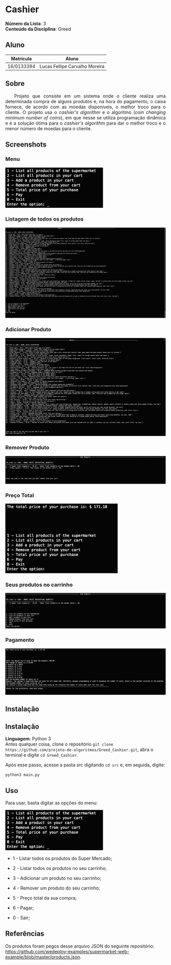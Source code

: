 # Cashier

**Número da Lista**: 3<br>
**Conteúdo da Disciplina**: Greed<br>

## Aluno
|Matrícula | Aluno |
| -- | -- |
| 16/0133394 | Lucas Fellipe Carvalho Moreira |

## Sobre 
<p align="justify"> &emsp;&emsp;Projeto que consiste em um sistema onde o cliente realiza uma determinada compra de alguns produtos e, na hora do pagamento, o caixa fornece, de acordo com as moedas disponíveis, o melhor troco para o cliente. O projeto usa o <i>cashier's algorithm</i> e o algoritmo (<i>coin changing minimum number of coins</i>), em que nesse se utiliza programação dinâmica e é a solução ótima para o <i>cashier's algorithm</i> para dar o melhor troco e o menor número de moedas para o cliente.<p>

## Screenshots
### Menu <br>
![menu](images/menu.png) <br>
### Listagem de todos os produtos
![List](images/all_products.png) <br>
### Adicionar Produto
![Add product](images/add_product.png) <br>
### Remover Produto
![Remove product](images/remove_product.png) <br>
### Preço Total
![Total price](images/total_price.png)

### Seus produtos no carrinho

![Your products](images/your_products.png)



### Pagamento

![Your products](images/payment.png)

## Instalação  

## Instalação 
**Linguagem**: Python 3<br>
Antes qualquer coisa, clone o repositório ```git clone https://github.com/projeto-de-algoritmos/Greed_Cashier.git```, abra o terminal e digite ```cd Greed_Cashier```. 

Após esse passo, acesse a pasta src digitando ```cd src``` e, em seguida, digite:
```
python3 main.py
```

## Uso 
Para usar, basta digitar as opções do menu:<br>

![menu](images/menu.png)

* 1 - Listar todos os produtos do Super Mercado;

* 2 - Listar todos os produtos no seu carrinho;

* 3 - Adicionar um produto no seu carrinho;

* 4 - Remover um produto do seu carrinho;

* 5 - Preço total da sua compra;

* 6 - Pagar;

* 0 - Sair;

## Referências
Os produtos foram pegos desse arquivo JSON do seguinte repositório: <https://github.com/wedeploy-examples/supermarket-web-example/blob/master/products.json>. 




